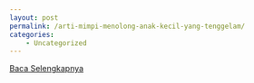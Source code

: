 ```yaml
---
layout: post
permalink: /arti-mimpi-menolong-anak-kecil-yang-tenggelam/
categories:
    - Uncategorized
---
```


[Baca Selengkapnya](/09)